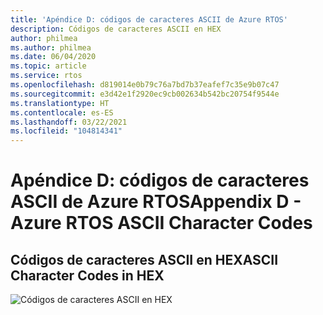```yaml
---
title: 'Apéndice D: códigos de caracteres ASCII de Azure RTOS'
description: Códigos de caracteres ASCII en HEX
author: philmea
ms.author: philmea
ms.date: 06/04/2020
ms.topic: article
ms.service: rtos
ms.openlocfilehash: d819014e0b79c76a7bd7b37eafef7c35e9b07c47
ms.sourcegitcommit: e3d42e1f2920ec9cb002634b542bc20754f9544e
ms.translationtype: HT
ms.contentlocale: es-ES
ms.lasthandoff: 03/22/2021
ms.locfileid: "104814341"
---
```

# <a name="appendix-d---azure-rtos-ascii-character-codes"></a><span data-ttu-id="41452-103">Apéndice D: códigos de caracteres ASCII de Azure RTOS</span><span class="sxs-lookup"><span data-stu-id="41452-103">Appendix D - Azure RTOS ASCII Character Codes</span></span>

## <a name="ascii-character-codes-in-hex"></a><span data-ttu-id="41452-104">Códigos de caracteres ASCII en HEX</span><span class="sxs-lookup"><span data-stu-id="41452-104">ASCII Character Codes in HEX</span></span>

![Códigos de caracteres ASCII en HEX](media/image12.png)
